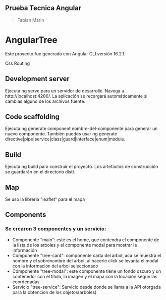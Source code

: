 ## Prueba Tecnica Angular 

> Fabian Marin

# AngularTree

Este proyecto fue generado con Angular CLI versión 16.2.1.

Css
Routing

## Development server

Ejecuta ng serve para un servidor de desarrollo. Navega a http://localhost:4200/. La aplicación se recargará automáticamente si cambias alguno de los archivos fuente.

## Code scaffolding

Ejecuta ng generate component nombre-del-componente para generar un nuevo componente. También puedes usar ng generate directive|pipe|service|class|guard|interface|enum|module.

## Build

Ejecuta ng build para construir el proyecto. Los artefactos de construcción se guardarán en el directorio dist/.

## Map

Se uso la libreria "leaflet" para el mapa

## Components

### Se crearon 3 componentes y un servicio:

- Componente "main": este es el home, que contendra el componente de la lista de los arboles y el componente modal para mostrar la información
- Componente "tree-card": componente carta del arbol, aca se muestra el nombre y el sobrenombre del arbol, al hacerle click se levanta el modal con la información del arbol seleccionado
- Componente "tree-modal": este componente tiene un fondo oscuro y un contenedor con el titulo, la imagen y el mapa con la locación segun las coordenadas
- Servicio "tree-service": Servicio desde donde se llama a la API otorgada para la obtencion de los objetos(arboles)

